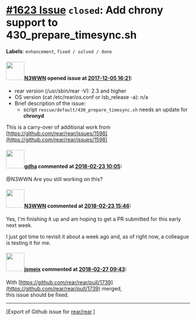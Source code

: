 [\#1623 Issue](https://github.com/rear/rear/issues/1623) `closed`: Add chrony support to 430\_prepare\_timesync.sh
==================================================================================================================

**Labels**: `enhancement`, `fixed / solved / done`

#### <img src="https://avatars.githubusercontent.com/u/19431804?v=4" width="50">[N3WWN](https://github.com/N3WWN) opened issue at [2017-12-05 16:21](https://github.com/rear/rear/issues/1623):

-   rear version (/usr/sbin/rear -V): 2.3 and higher
-   OS version (cat /etc/rear/os.conf or lsb\_release -a): n/a
-   Brief description of the issue:
    -   script `rescue/default/430_prepare_timesync.sh` needs an update
        for **chronyd**

This is a carry-over of additional work from
[https://github.com/rear/rear/issues/1598](https://github.com/rear/rear/issues/1598)

#### <img src="https://avatars.githubusercontent.com/u/888633?u=cdaeb31efcc0048d3619651aa18dd4b76e636b21&v=4" width="50">[gdha](https://github.com/gdha) commented at [2018-02-23 10:05](https://github.com/rear/rear/issues/1623#issuecomment-367965451):

@N3WWN Are you still working on this?

#### <img src="https://avatars.githubusercontent.com/u/19431804?v=4" width="50">[N3WWN](https://github.com/N3WWN) commented at [2018-02-23 15:46](https://github.com/rear/rear/issues/1623#issuecomment-368046814):

Yes, I'm finishing it up and am hoping to get a PR submitted for this
early next week.

I just got time to revisit it about a week ago and, as of right now, a
colleague is testing it for me.

#### <img src="https://avatars.githubusercontent.com/u/1788608?u=925fc54e2ce01551392622446ece427f51e2f0ce&v=4" width="50">[jsmeix](https://github.com/jsmeix) commented at [2018-02-27 09:43](https://github.com/rear/rear/issues/1623#issuecomment-368810478):

With
[https://github.com/rear/rear/pull/1739](https://github.com/rear/rear/pull/1739)
merged,  
this issue should be fixed.

------------------------------------------------------------------------

\[Export of Github issue for
[rear/rear](https://github.com/rear/rear).\]
